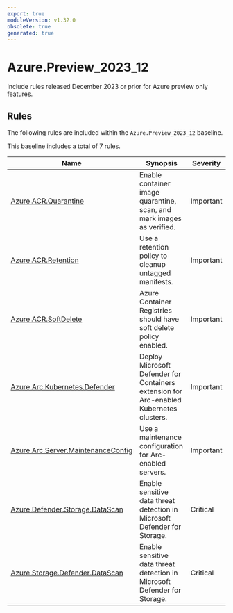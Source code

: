 ```yaml
---
export: true
moduleVersion: v1.32.0
obsolete: true
generated: true
---
```


# Azure.Preview_2023_12

<!-- OBSOLETE -->

Include rules released December 2023 or prior for Azure preview only features.

## Rules

The following rules are included within the `Azure.Preview_2023_12` baseline.

This baseline includes a total of 7 rules.

Name | Synopsis | Severity
---- | -------- | --------
[Azure.ACR.Quarantine](../rules/Azure.ACR.Quarantine.md) | Enable container image quarantine, scan, and mark images as verified. | Important
[Azure.ACR.Retention](../rules/Azure.ACR.Retention.md) | Use a retention policy to cleanup untagged manifests. | Important
[Azure.ACR.SoftDelete](../rules/Azure.ACR.SoftDelete.md) | Azure Container Registries should have soft delete policy enabled. | Important
[Azure.Arc.Kubernetes.Defender](../rules/Azure.Arc.Kubernetes.Defender.md) | Deploy Microsoft Defender for Containers extension for Arc-enabled Kubernetes clusters. | Important
[Azure.Arc.Server.MaintenanceConfig](../rules/Azure.Arc.Server.MaintenanceConfig.md) | Use a maintenance configuration for Arc-enabled servers. | Important
[Azure.Defender.Storage.DataScan](../rules/Azure.Defender.Storage.DataScan.md) | Enable sensitive data threat detection in Microsoft Defender for Storage. | Critical
[Azure.Storage.Defender.DataScan](../rules/Azure.Storage.Defender.DataScan.md) | Enable sensitive data threat detection in Microsoft Defender for Storage. | Critical
